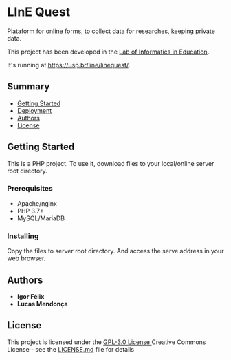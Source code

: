 # LInE Quest

Plataform for online forms, to collect data for researches, keeping private data.

This project has been developed in the [Lab of Informatics in Education](https://line.ime.usp.br/).

It's running at https://usp.br/line/linequest/.

## Summary

  - [Getting Started](#getting-started)
  - [Deployment](#deployment)
  - [Authors](#authors)
  - [License](#license)

## Getting Started

This is a PHP project. To use it, download files to your local/online server root directory.

### Prerequisites

- Apache/nginx
- PHP 3.7+
- MySQL/MariaDB

### Installing

Copy the files to server root directory.
And access the serve address in your web browser.

## Authors

  - **Igor Félix**
  - **Lucas Mendonça**


## License

This project is licensed under the [GPL-3.0 License ](LICENSE.md)
Creative Commons License - see the [LICENSE.md](LICENSE.md) file for
details
